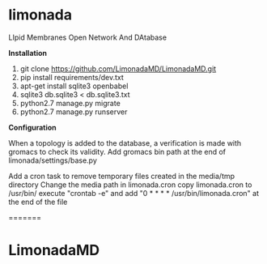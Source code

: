 # limonada
LIpid Membranes Open Network And DAtabase


__Installation__

1. git clone https://github.com/LimonadaMD/LimonadaMD.git
2. pip install requirements/dev.txt
3. apt-get install sqlite3 openbabel
4. sqlite3 db.sqlite3 < db.sqlite3.txt
5. python2.7 manage.py migrate
6. python2.7 manage.py runserver

__Configuration__

When a topology is added to the database, a verification is made with gromacs to check its validity.
Add gromacs bin path at the end of limonada/settings/base.py

Add a cron task to remove temporary files created in the media/tmp directory
  Change the media path in limonada.cron
  copy limonada.cron to /usr/bin/
  execute "crontab -e" and add "0 * * * * /usr/bin/limonada.cron" at the end of the file


=======
# LimonadaMD
